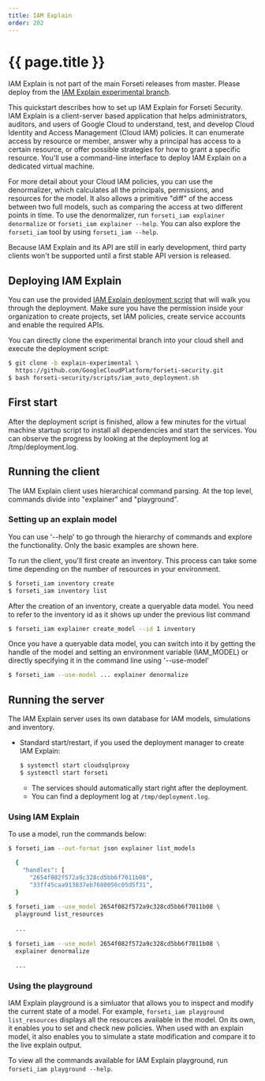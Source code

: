 ```yaml
---
title: IAM Explain
order: 202
---
```

# {{ page.title }}

IAM Explain is not part of the main Forseti releases from master. Please
deploy from the [IAM Explain experimental branch](https://github.com/GoogleCloudPlatform/forseti-security/tree/explain-experimental).

This quickstart describes how to set up IAM Explain for Forseti Security.
IAM Explain is a client-server based application that helps administrators,
auditors, and users of Google Cloud to understand, test, and develop Cloud
Identity and Access Management (Cloud IAM) policies. It can enumerate access by
resource or member, answer why a principal has access to a certain resource, or
offer possible strategies for how to grant a specific resource. You'll use a
command-line interface to deploy IAM Explain on a dedicated virtual machine.

For more detail about your Cloud IAM policies, you can use the denormalizer,
which calculates all the principals, permissions, and resources for the model.
It also allows a primitive "diff" of the access between two full models, such
as comparing the access at two different points in time. To use the
denormalizer, run `forseti_iam explainer denormalize` or
`forseti_iam explainer --help`. You can also explore the `forseti_iam` tool by
using `forseti_iam --help`.

Because IAM Explain and its API are still in early development, third party
clients won't be supported until a first stable API version is released.

## Deploying IAM Explain 

You can use the provided [IAM Explain deployment script](https://github.com/GoogleCloudPlatform/forseti-security/blob/explain-experimental/scripts/iam_auto_deployment.sh) that will walk you through
the deployment. Make sure you have the permission inside your organization to
create projects, set IAM policies, create service accounts and enable the required
APIs.

You can directly clone the experimental branch into your cloud shell and execute
the deployment script:

  ```bash
  $ git clone -b explain-experimental \
    https://github.com/GoogleCloudPlatform/forseti-security.git
  $ bash forseti-security/scripts/iam_auto_deployment.sh
  ```


## First start

After the deployment script is finished, allow a few minutes for the virtual machine
startup script to install all dependencies and start the services. You can observe
the progress by looking at the deployment log at /tmp/deployment.log.
## Running the client

The IAM Explain client uses hierarchical command parsing. At the top level,
commands divide into "explainer" and "playground".

### Setting up an explain model

You can use '--help' to go through the hierarchy of commands and explore
the functionality. Only the basic examples are shown here.

To run the client, you'll first create an inventory. This process can take
some time depending on the number of resources in your environment.

```bash
$ forseti_iam inventory create
$ forseti_iam inventory list
```

After the creation of an inventory, create a queryable data model. You need
to refer to the inventory id as it shows up under the previous list command

```bash
$ forseti_iam explainer create_model --id 1 inventory
```

Once you have a queryable data model, you can switch into it by getting the
handle of the model and setting an environment variable (IAM_MODEL) or directly
specifying it in the command line using '--use-model'

```bash
$ forseti_iam --use-model ... explainer denormalize
```

## Running the server

The IAM Explain server uses its own database for IAM models, simulations and inventory.


  - Standard start/restart, if you used the deployment manager to create IAM
  Explain:

      ```bash
      $ systemctl start cloudsqlproxy
      $ systemctl start forseti
      ```

    - The services should automatically start right after the deployment.
    - You can find a deployment log at `/tmp/deployment.log`.

### Using IAM Explain

To use a model, run the commands below:

  ```bash
  $ forseti_iam --out-format json explainer list_models

    {
      "handles": [
        "2654f082f572a9c328cd5bb6f7011b08",
        "33ff45caa913837eb7680056c05d5f31",
    }
    
  $ forseti_iam --use_model 2654f082f572a9c328cd5bb6f7011b08 \
    playground list_resources
    
    ...
    
  $ forseti_iam --use_model 2654f082f572a9c328cd5bb6f7011b08 \
    explainer denormalize
    
    ...
  ```

### Using the playground

IAM Explain playground is a simluator that allows you to inspect and modify
the current state of a model. For example,
`forseti_iam playground list_resources` displays all the resources available
in the model. On its own, it enables you to set and check new policies. When
used with an explain model, it also enables you to simulate a state
modification and compare it to the live explain output.

To view all the
commands available for IAM Explain playground, run
`forseti_iam playground --help`.
